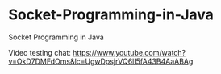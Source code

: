 # Socket-Programming-in-Java
Socket Programming in Java


Video testing chat: https://www.youtube.com/watch?v=OkD7DMFdOms&lc=UgwDpsjrVQ6lI5fA43B4AaABAg
